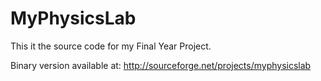 MyPhysicsLab
============

This it the source code for my Final Year Project.

Binary version available at: http://sourceforge.net/projects/myphysicslab
